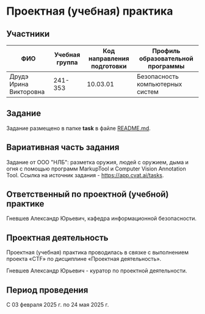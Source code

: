 # Проектная (учебная) практика

## Участники

| ФИО | Учебная группа | Код направления подготовки | Профиль образовательной программы |
|-|-|-|-|
| Друдэ Ирина Викторовна | 241-353 | 10.03.01 | Безопасность компьютерных систем |

## Задание

Задание размещено в папке **task** в файле [README.md](task/README.md).

## Вариативная часть задания

Задание от ООО "НЛБ": разметка оружия, людей с оружием, дыма и огня с помощью программ MarkupTool и Computer Vision Annotation Tool. Ссылка на источник задания - https://app.cvat.ai/tasks.

## Ответственный по проектной (учебной) практике

Гневшев Александр Юрьевич, кафедра информационной безопасности.

## Проектная деятельность

Проектная (учебная) практика проводилась в связке с выполнением проекта «CTF» по дисциплине «Проектная деятельность».

Гневшев Александр Юрьевич - куратор по проектной деятельности.

## Период проведения

С 03 февраля 2025 г. по 24 мая 2025 г.
